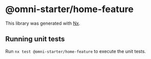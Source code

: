 # @omni-starter/home-feature

This library was generated with [Nx](https://nx.dev).

## Running unit tests

Run `nx test @omni-starter/home-feature` to execute the unit tests.

